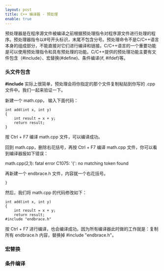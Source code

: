 ```yaml
---
layout: post
title: C++ 编译器 - 预处理
enable: true
---
```


预处理器是在程序源文件被编译之前根据预处理指令对程序源文件进行处理的程序。预处理器指令以#号开头标识，末尾不包含分号。预处理命令不是C/C++语言本身的组成部分，不能直接对它们进行编译和链接。C/C++语言的一个重要功能是可以使用预处理指令和具有预处理的功能。C/C++提供的预处理功能主要有文件包含（#include）、宏替换(#define)、条件编译(if, #ifdef)等。

### 头文件包含

**#include** 实际上很简单，预处理会将你指定的那个文件复制粘贴到你写的 .cpp 文件中。我们一起来验证一下。

新建一个 math.cpp， 输入下面代码：

```
int add(int x, int y)
{
	int result = x + y;
	return result;
}
```

按 Ctrl + F7 编译 math.cpp 文件，可以编译成功。

回到 math.cpp，删除右花括号，再按 Ctrl + F7 编译 math.cpp 文件，你可以看到编译器报如下错误：

math.cpp(2,1): fatal  error C1075: '{': no matching token found

再新建一个 endbrace.h 文件，内容就一个右花括号。

```
}
```

然后，我们将 math.cpp 的代码修改如下：

```
int add(int x, int y)
{
	int result = x + y;
	return result;
#include "endbrace.h"
```

按 Ctrl + F7 进行编译，也会编译成功。因为所有编译器此时做的工作就是：复制所有 endbrace.h 内容，替换掉 #include "endbrace.h"。


### 宏替换

### 条件编译


